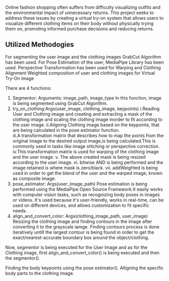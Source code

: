 Online fashion shopping often suffers from difficulty visualizing outfits and the environmental impact of unnecessary returns. This project seeks to address these issues by creating a virtual try-on system that allows users to visualize different clothing items on their body without physically trying them on, promoting informed purchase decisions and reducing returns.


## Utilized Methodogies

For segmenting the user image and the clothing images GrabCut Algorithm has been used. 
For Pose Estimation of the user, MediaPipe Library has been used. 
Perspective Transformation has been used for Warping and Clothing Alignment
Weighted composition of user and clothing images for Virtual Try-On image

There are 4 functions:

1. Segmentor: 
        Arguments: image_path, image_type
        In this function, image is being segmented using GrabCut Algorithm.
2. try_on_clothing:Args(user_image, clothing_image, keypoints)
        i.Reading User and Clothing image and creating and extracting a mask of the clothing image and scaling the clothing image inorder to fit according to the user image.
        ii.Aligning Clothing image based on the keypoints, that are being calculated in the pose estimator function.  
        iii.A transformation matrix that describes how to map the points from the original image to the desired output image,is being calculated.This is commonly used in tasks like image stitching or perspective correction.
        iv.This transformation matrix is used for warping of the clothing image and the user image. 
        v. The above created mask is being resized according to the user image. 
        vi. bitwise AND is being performed and the image retained is where mask is zero/black. 
        vii. addWeighted is being used in order to get the blend of the user and the warped image, known as composite image. 
3. pose_estimator: Args(user_image_path)
        Pose estimation is being performed using the MediaPipe Open Source Framework.It easily works with computer vision tasks, such as recognizing body poses in images or videos. It's used because it's user-friendly, works in real-time, can be used on different devices, and allows customization to fit specific needs.
4. align_and_convert_color: Args(clothing_image_path, user_image)
        Resizing the clothing image and finding contours in the image after converting it to the grayscale iamge. 
        Finding contours process is done iteratively untill the largest contour is being found in order to get the exact/nearest-accurate boundary box around the object/clothing.

Now, segmentor is being executed for the User Image and as for the Clothing image, first align_and_convert_color() is being executed and then the segmentor().

Finding the body keypoints using the pose estimator().
Alligning the specific body parts to the clothing image.



